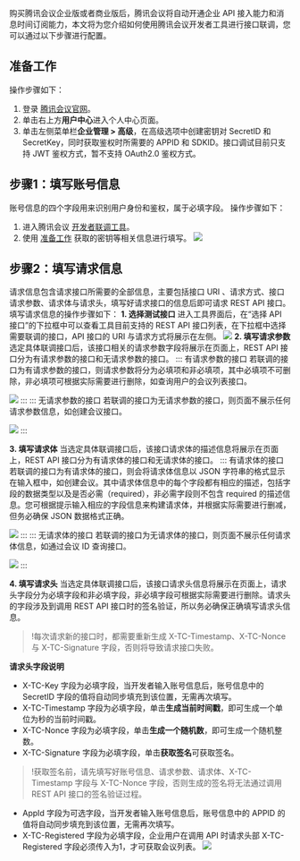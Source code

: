 购买腾讯会议企业版或者商业版后，腾讯会议将自动开通企业 API 接入能力和消息时间订阅能力，本文将为您介绍如何使用腾讯会议开发者工具进行接口联调，您可以通过以下步骤进行配置。

[](id:good)
## 准备工作
操作步骤如下：
1. 登录 [腾讯会议官网](https://meeting.tencent.com/)。
2. 单击右上方**用户中心**进入个人中心页面。
3. 单击左侧菜单栏**企业管理 > 高级**，在高级选项中创建密钥对 SecretID 和 SecretKey，同时获取鉴权时所需要的 APPID 和 SDKID。接口调试目前只支持 JWT 鉴权方式，暂不支持 OAuth2.0 鉴权方式。

 
## 步骤1：填写账号信息
账号信息的四个字段用来识别用户身份和鉴权，属于必填字段。
操作步骤如下：
1. 进入腾讯会议 [开发者联调工具](https://meeting.tencent.com/rest-api-tool.html)。
2. 使用 [准备工作](#good) 获取的密钥等相关信息进行填写。
![](https://main.qcloudimg.com/raw/b26c359a62986dd9d587082ebb08deff.png)


## 步骤2：填写请求信息
请求信息包含请求接口所需要的全部信息，主要包括接口 URI 、请求方式、接口请求参数、请求体与请求头，填写好请求接口的信息后即可请求 REST API 接口。
填写请求信息的操作步骤如下：
**1. 选择测试接口**
进入工具界面后，在“选择 API 接口”的下拉框中可以查看工具目前支持的 REST API 接口列表，在下拉框中选择需要联调的接口，API 接口的 URI 与请求方式将展示在左侧。
![](https://main.qcloudimg.com/raw/a8c38c03ffa63d0073205646ca94eaf8.jpg)
**2. 填写请求参数**
选定具体联调接口后，该接口相关的请求参数字段将展示在页面上，REST API 接口分为有请求参数的接口和无请求参数的接口。
<dx-tabs>
::: 有请求参数的接口
若联调的接口为有请求参数的接口，则请求参数将分为必填项和非必填项，其中必填项不可删除，非必填项可根据实际需要进行删除，如查询用户的会议列表接口。

![](https://main.qcloudimg.com/raw/68bde952ee8862857e603094cc0900a4.png)
:::
::: 无请求参数的接口
若联调的接口为无请求参数的接口，则页面不展示任何请求参数信息，如创建会议接口。

![](https://main.qcloudimg.com/raw/73427d7e1ebc32a0200a8689b0748794.png)
:::
</dx-tabs>

**3. 填写请求体**
当选定具体联调接口后，该接口请求体的描述信息将展示在页面上，REST API 接口分为有请求体的接口和无请求体的接口。
<dx-tabs>
::: 有请求体的接口
若联调的接口为有请求体的接口，则会将请求体信息以 JSON 字符串的格式显示在输入框中，如创建会议。其中请求体信息中的每个字段都有相应的描述，包括字段的数据类型以及是否必需（required），非必需字段则不包含 required 的描述信息。您可根据提示输入相应的字段信息来构建请求体，并根据实际需要进行删减，但务必确保 JSON 数据格式正确。

![](https://main.qcloudimg.com/raw/f335d6757b58e436b102f336cdb2325e.png)
:::
::: 无请求体的接口
若联调的接口为无请求体的接口，则页面不展示任何请求体信息，如通过会议 ID 查询接口。

![](https://main.qcloudimg.com/raw/9b4e4c758e4f18b407c2644d4a20c73b.png)
:::
</dx-tabs>


**4. 填写请求头**
当选定具体联调接口后，该接口请求头信息将展示在页面上，请求头字段分为必填字段和非必填字段，非必填字段可根据实际需要进行删除。请求头的字段涉及到调用 REST API 接口时的签名验证，所以务必确保正确填写请求头信息。
>!每次请求新的接口时，都需要重新生成 X-TC-Timestamp、X-TC-Nonce 与 X-TC-Signature 字段，否则将导致请求接口失败。

**请求头字段说明**
- X-TC-Key 字段为必填字段，当开发者输入账号信息后，账号信息中的 SecretID 字段的值将自动同步填充到该位置，无需再次填写。
- X-TC-Timestamp 字段为必填字段，单击**生成当前时间戳**，即可生成一个单位为秒的当前时间戳。
- X-TC-Nonce 字段为必填字段，单击**生成一个随机数**，即可生成一个随机整数。
- X-TC-Signature 字段为必填字段，单击**获取签名**可获取签名。
>!获取签名前，请先填写好账号信息、请求参数、请求体、X-TC-Timestamp 字段与 X-TC-Nonce 字段，否则生成的签名将无法通过调用 REST API 接口的签名验证过程。
- AppId 字段为可选字段，当开发者输入账号信息后，账号信息中的 APPID 的值将自动同步填充到该位置，无需再次填写。
- X-TC-Registered 字段为必填字段，企业用户在调用 API 时请求头部 X-TC-Registered 字段必须传入为1，才可获取会议列表。
![](https://main.qcloudimg.com/raw/dd593d6e791dba18fbae2184327482c8.png)
